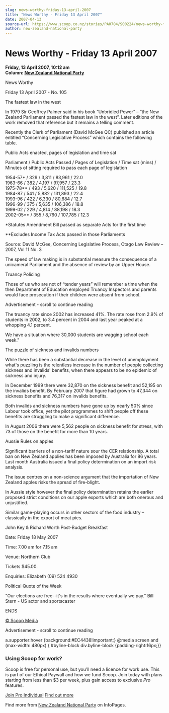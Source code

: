 ```yaml
---
slug: news-worthy-friday-13-april-2007
title: "News Worthy - Friday 13 April 2007"
date: 2007-04-13
source-url: https://www.scoop.co.nz/stories/PA0704/S00224/news-worthy-friday-13-april-2007.htm
author: new-zealand-national-party
---
```

News Worthy - Friday 13 April 2007
==================================

**Friday, 13 April 2007, 10:12 am**  
**Column: [New Zealand National Party](https://info.scoop.co.nz/New_Zealand_National_Party)**

News Worthy

Friday 13 April 2007 - No. 105

  
The fastest law in the west

In 1979 Sir Geoffrey Palmer said in his book “Unbridled Power” – “the New Zealand Parliament passed the fastest law in the west”. Later editions of the work removed that reference but it remains a telling comment.

Recently the Clerk of Parliament (David McGee QC) published an article entitled “Concerning Legislative Process” which contains the following table.

Public Acts enacted, pages of legislation and time sat

Parliament / Public Acts Passed / Pages of Legislation / Time sat (mins) / Minutes of sitting required to pass each page of legislation

1954-57\* / 329 / 3,811 / 83,961 / 22.0  
1963-66 / 382 / 4,197 / 97,957 / 23.3  
1975-78\*\* / 493 / 5,620 / 111,525 / 19.8  
1984-87 / 541 / 5,882 / 131,893 / 22.4  
1993-96 / 422 / 6,330 / 80,684 / 12.7  
1996-99 / 375 / 5,635 / 106,386 / 18.8  
1999-02 / 229 / 4,814 / 88,198 / 18.3  
2002-05\*\* / 355 / 8,760 / 107,785 / 12.3

\*Statutes Amendment Bill passed as separate Acts for the first time

\*\*Excludes Income Tax Acts passed in those Parliaments

Source: David McGee, Concerning Legislative Process, Otago Law Review – 2007, Vol 11 No. 3

The speed of law making is in substantial measure the consequence of a unicameral Parliament and the absence of review by an Upper House.

  
Truancy Policing

Those of us who are not of “tender years” will remember a time when the then Department of Education employed Truancy Inspectors and parents would face prosecution if their children were absent from school.

Advertisement - scroll to continue reading





The truancy rate since 2002 has increased 41%. The rate rose from 2.9% of students in 2002, to 3.4 percent in 2004 and last year peaked at a whopping 4.1 percent.

We have a situation where 30,000 students are wagging school each week."

The puzzle of sickness and invalids numbers

While there has been a substantial decrease in the level of unemployment what's puzzling is the relentless increase in the number of people collecting sickness and invalids' benefits, when there appears to be no epidemic of sickness and injury.

In December 1999 there were 32,870 on the sickness benefit and 52,195 on the invalids benefit. By February 2007 that figure had grown to 47,344 on sickness benefits and 76,317 on invalids benefits.

Both invalids and sickness numbers have gone up by nearly 50% since Labour took office, yet the pilot programmes to shift people off these benefits are struggling to make a significant difference.

In August 2006 there were 5,562 people on sickness benefit for stress, with 73 of those on the benefit for more than 10 years.

  
Aussie Rules on apples

Significant barriers of a non-tariff nature sour the CER relationship. A total ban on New Zealand applies has been imposed by Australia for 86 years. Last month Australia issued a final policy determination on an import risk analysis.

The issue centres on a non-science argument that the importation of New Zealand apples risks the spread of fire-blight.

In Aussie style however the final policy determination retains the earlier proposed strict conditions on our apple exports which are both onerous and unjustified.

Similar game-playing occurs in other sectors of the food industry – classically in the export of meat pies.

  
John Key & Richard Worth Post-Budget Breakfast

Date: Friday 18 May 2007

Time: 7.00 am for 7.15 am

Venue: Northern Club

Tickets $45.00.

Enquiries: Elizabeth (09) 524 4930

Political Quote of the Week

"Our elections are free--it's in the results where eventually we pay." Bill Stern - US actor and sportscaster

  
ENDS

[© Scoop Media](http://www.scoop.co.nz/about/terms.html)  

Advertisement - scroll to continue reading



a.supporter:hover {background:#EC4438!important;} @media screen and (max-width: 480px) { #byline-block div.byline-block {padding-right:16px;}}

### Using Scoop for work?

Scoop is free for personal use, but you’ll need a licence for work use. This is part of our Ethical Paywall and how we fund Scoop. Join today with plans starting from less than $3 per week, plus gain access to exclusive _Pro_ features.  
  
[Join Pro Individual](https://pro.scoop.co.nz/Individual/?from=ProIn24) [Find out more](https://pro.scoop.co.nz/using-scoop-for-work/?from=ProIn24)

Find more from [New Zealand National Party](https://info.scoop.co.nz/New_Zealand_National_Party) on InfoPages.